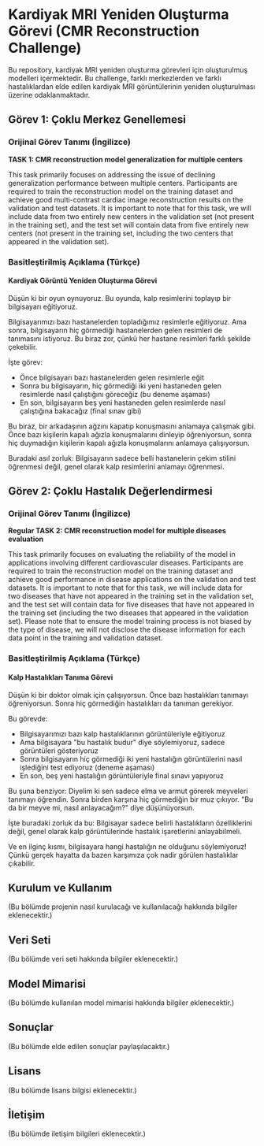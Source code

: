 # Kardiyak MRI Yeniden Oluşturma Görevi (CMR Reconstruction Challenge)

Bu repository, kardiyak MRI yeniden oluşturma görevleri için oluşturulmuş modelleri içermektedir. Bu challenge, farklı merkezlerden ve farklı hastalıklardan elde edilen kardiyak MRI görüntülerinin yeniden oluşturulması üzerine odaklanmaktadır.

## Görev 1: Çoklu Merkez Genellemesi

### Orijinal Görev Tanımı (İngilizce)

**TASK 1: CMR reconstruction model generalization for multiple centers**

This task primarily focuses on addressing the issue of declining generalization performance between multiple centers. Participants are required to train the reconstruction model on the training dataset and achieve good multi-contrast cardiac image reconstruction results on the validation and test datasets. It is important to note that for this task, we will include data from two entirely new centers in the validation set (not present in the training set), and the test set will contain data from five entirely new centers (not present in the training set, including the two centers that appeared in the validation set).

### Basitleştirilmiş Açıklama (Türkçe)

#### Kardiyak Görüntü Yeniden Oluşturma Görevi

Düşün ki bir oyun oynuyoruz. Bu oyunda, kalp resimlerini toplayıp bir bilgisayarı eğitiyoruz. 

Bilgisayarımızı bazı hastanelerden topladığımız resimlerle eğitiyoruz. Ama sonra, bilgisayarın hiç görmediği hastanelerden gelen resimleri de tanımasını istiyoruz. Bu biraz zor, çünkü her hastane resimleri farklı şekilde çekebilir.

İşte görev:
- Önce bilgisayarı bazı hastanelerden gelen resimlerle eğit
- Sonra bu bilgisayarın, hiç görmediği iki yeni hastaneden gelen resimlerde nasıl çalıştığını göreceğiz (bu deneme aşaması)
- En son, bilgisayarın beş yeni hastaneden gelen resimlerde nasıl çalıştığına bakacağız (final sınav gibi)

Bu biraz, bir arkadaşının ağzını kapatıp konuşmasını anlamaya çalışmak gibi. Önce bazı kişilerin kapalı ağızla konuşmalarını dinleyip öğreniyorsun, sonra hiç duymadığın kişilerin kapalı ağızla konuşmalarını anlamaya çalışıyorsun.

Buradaki asıl zorluk: Bilgisayarın sadece belli hastanelerin çekim stilini öğrenmesi değil, genel olarak kalp resimlerini anlamayı öğrenmesi.

## Görev 2: Çoklu Hastalık Değerlendirmesi

### Orijinal Görev Tanımı (İngilizce)

**Regular TASK 2: CMR reconstruction model for multiple diseases evaluation**

This task primarily focuses on evaluating the reliability of the model in applications involving different cardiovascular diseases. Participants are required to train the reconstruction model on the training dataset and achieve good performance in disease applications on the validation and test datasets. It is important to note that for this task, we will include data for two diseases that have not appeared in the training set in the validation set, and the test set will contain data for five diseases that have not appeared in the training set (including the two diseases that appeared in the validation set). Please note that to ensure the model training process is not biased by the type of disease, we will not disclose the disease information for each data point in the training and validation dataset.

### Basitleştirilmiş Açıklama (Türkçe)

#### Kalp Hastalıkları Tanıma Görevi

Düşün ki bir doktor olmak için çalışıyorsun. Önce bazı hastalıkları tanımayı öğreniyorsun. Sonra hiç görmediğin hastalıkları da tanıman gerekiyor.

Bu görevde:
- Bilgisayarımızı bazı kalp hastalıklarının görüntüleriyle eğitiyoruz
- Ama bilgisayara "bu hastalık budur" diye söylemiyoruz, sadece görüntüleri gösteriyoruz
- Sonra bilgisayarın hiç görmediği iki yeni hastalığın görüntülerini nasıl işlediğini test ediyoruz (deneme aşaması)
- En son, beş yeni hastalığın görüntüleriyle final sınavı yapıyoruz

Bu şuna benziyor: Diyelim ki sen sadece elma ve armut görerek meyveleri tanımayı öğrendin. Sonra birden karşına hiç görmediğin bir muz çıkıyor. "Bu da bir meyve mi, nasıl anlayacağım?" diye düşünüyorsun.

İşte buradaki zorluk da bu: Bilgisayar sadece belirli hastalıkların özelliklerini değil, genel olarak kalp görüntülerinde hastalık işaretlerini anlayabilmeli.

Ve en ilginç kısmı, bilgisayara hangi hastalığın ne olduğunu söylemiyoruz! Çünkü gerçek hayatta da bazen karşımıza çok nadir görülen hastalıklar çıkabilir.

## Kurulum ve Kullanım

(Bu bölümde projenin nasıl kurulacağı ve kullanılacağı hakkında bilgiler eklenecektir.)

## Veri Seti

(Bu bölümde veri seti hakkında bilgiler eklenecektir.)

## Model Mimarisi

(Bu bölümde kullanılan model mimarisi hakkında bilgiler eklenecektir.)

## Sonuçlar

(Bu bölümde elde edilen sonuçlar paylaşılacaktır.)

## Lisans

(Bu bölümde lisans bilgisi eklenecektir.)

## İletişim

(Bu bölümde iletişim bilgileri eklenecektir.)
